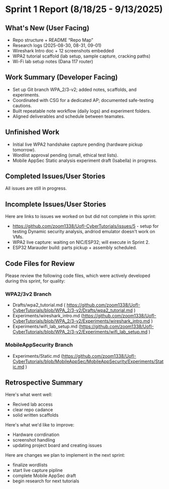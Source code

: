# Sprint 1 Report (8/18/25 - 9/13/2025)

## What's New (User Facing)
* Repo structure + README “Repo Map”
* Research logs (2025-08-30, 08-31, 09-01)
* Wireshark Intro doc + 12 screenshots embedded
* WPA2 tutorial scaffold (lab setup, sample capture, cracking paths)
* Wi-Fi lab setup notes (Dana 117 router)

## Work Summary (Developer Facing)
* Set up Git branch WPA_2/3-v2; added notes, scaffolds, and experiments.
* Coordinated with CSG for a dedicated AP; documented safe-testing cautions.
* Built repeatable note workflow (daily logs) and experiment folders.
* Aligned deliverables and schedule between teamates.

## Unfinished Work
* Initial live WPA2 handshake capture pending (hardware pickup tomorrow).
* Wordlist approval pending (small, ethical test lists).
* Mobile AppSec Static analysis experiment draft (Isabella) in progress.


## Completed Issues/User Stories
All issues are still in progress.
 
 ## Incomplete Issues/User Stories
 Here are links to issues we worked on but did not complete in this sprint:
 
* https://github.com/zoom1338/UofI-CyberTutorials/issues/5  - setup for testing Dynamic security analysis, andriod emulator doesn't work on VMs.
* WPA2 live capture: waiting on NIC/ESP32; will execute in Sprint 2.
* ESP32 Marauder build: parts pickup + assembly scheduled.
 

## Code Files for Review
Please review the following code files, which were actively developed during this sprint, for quality:
### WPA2/3v2 Branch
   * Drafts/wpa2_tutorial.md ( https://github.com/zoom1338/UofI-CyberTutorials/blob/WPA_2/3-v2/Drafts/wpa2_tutorial.md )
   * Experiments/wireshark_intro.md (https://github.com/zoom1338/UofI-CyberTutorials/blob/WPA_2/3-v2/Experiments/wireshark_intro.md )
   * Experiments/wifi_lab_setup.md (https://github.com/zoom1338/UofI-CyberTutorials/blob/WPA_2/3-v2/Experiments/wifi_lab_setup.md )

### MobileAppSecurity Branch
   * Experiments/Static.md (https://github.com/zoom1338/UofI-CyberTutorials/blob/MobileAppSec/MobileAppSecurity/Experiments/Static.md )
   
 
## Retrospective Summary
Here's what went well:
  * Recived lab access
  * clear repo cadance
  * solid written scaffolds
 
Here's what we'd like to improve:
   * Hardware corrdination
   * screenshot handling
   * updating project board and creating issues
  
Here are changes we plan to implement in the next sprint:
   * finalize wordlists
   * start live capture pipline
   * complete Mobile AppSec draft
   * begin research for next tutorials


